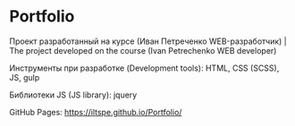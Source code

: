 # Portfolio

Проект разработанный на курсе (Иван Петреченко WEB-разработчик) | The project developed on the course (Ivan Petrechenko WEB developer)

Инструменты при разработке (Development tools): HTML, CSS (SCSS), JS, gulp

Библиотеки JS (JS library): jquery

GitHub Pages: https://iltspe.github.io/Portfolio/
